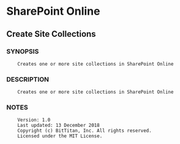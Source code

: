 # SharePoint Online
## Create Site Collections
### SYNOPSIS
```
    Creates one or more site collections in SharePoint Online
```
### DESCRIPTION
```
    Creates one or more site collections in SharePoint Online
```
### NOTES
```
    Version: 1.0
    Last updated: 13 December 2018
    Copyright (c) BitTitan, Inc. All rights reserved.
    Licensed under the MIT License.
```

